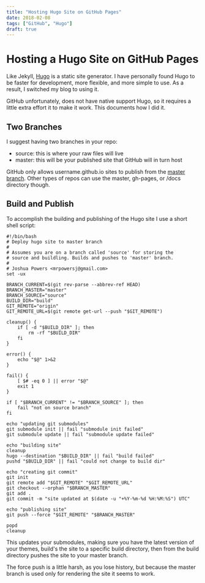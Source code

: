 ```yaml
---
title: "Hosting Hugo Site on GitHub Pages"
date: 2018-02-08
tags: ["GitHub", "Hugo"]
draft: true
---
```


# Hosting a Hugo Site on GitHub Pages

Like Jekyll, [Hugo](https://gohugo.io/) is a static site generator. I have
personally found Hugo to be faster for development, more flexible, and
more simple to use. As a result, I switched my blog to using it.

GitHub unfortunately, does not have native support Hugo, so it requires a
little extra effort it to make it work. This documents how I did it.

## Two Branches

I suggest having two branches in your repo:

- source: this is where your raw files will live
- master: this will be your published site that GitHub will in turn host

GitHub only allows username.github.io sites to publish from the [master
branch](https://help.github.com/articles/configuring-a-publishing-source-for-github-pages/).
Other types of repos can use the master, gh-pages, or /docs directory
though.

## Build and Publish

To accomplish the building and publishing of the Hugo site I use a short
shell script:

``` shell
#!/bin/bash
# Deploy hugo site to master branch
#
# Assumes you are on a branch called 'source' for storing the
# source and buildling. Builds and pushes to 'master' branch.
#
# Joshua Powers <mrpowersj@gmail.com>
set -ux

BRANCH_CURRENT=$(git rev-parse --abbrev-ref HEAD)
BRANCH_MASTER="master"
BRANCH_SOURCE="source"
BUILD_DIR="build"
GIT_REMOTE="origin"
GIT_REMOTE_URL=$(git remote get-url --push "$GIT_REMOTE")

cleanup() {
    if [ -d "$BUILD_DIR" ]; then
        rm -rf "$BUILD_DIR"
    fi
}

error() {
    echo "$@" 1>&2
}

fail() {
    [ $# -eq 0 ] || error "$@"
    exit 1
}

if [ "$BRANCH_CURRENT" != "$BRANCH_SOURCE" ]; then
    fail "not on source branch"
fi

echo "updating git submodules"
git submodule init || fail "submodule init failed"
git submodule update || fail "submodule update failed"

echo "building site"
cleanup
hugo --destination "$BUILD_DIR" || fail "build failed"
pushd "$BUILD_DIR" || fail "could not change to build dir"

echo "creating git commit"
git init
git remote add "$GIT_REMOTE" "$GIT_REMOTE_URL"
git checkout --orphan "$BRANCH_MASTER"
git add .
git commit -m "site updated at $(date -u "+%Y-%m-%d %H:%M:%S") UTC"

echo "publishing site"
git push --force "$GIT_REMOTE" "$BRANCH_MASTER"

popd
cleanup
```

This updates your submodules, making sure you have the latest version
of your themes, build's the site to a specific build directory, then
from the build directory pushes the site to your master branch.

The force push is a little harsh, as you lose history, but because the master
branch is used only for rendering the site it seems to work.
